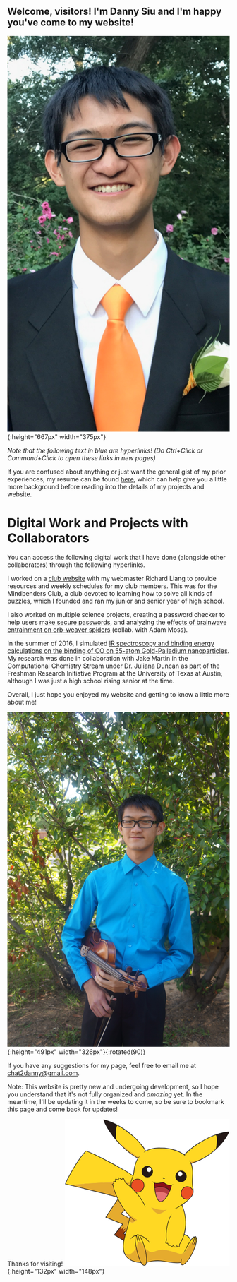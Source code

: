 ## Welcome, visitors! I'm Danny Siu and I'm happy you've come to my website! 
![Photo of ME](/images/profile_formal.PNG){:height="667px" width="375px"}

*Note that the following text in blue are hyperlinks! (Do Ctrl+Click or Command+Click to open these links in new pages)*

If you are confused about anything or just want the general gist of my prior experiences, my resume can be found [here](https://github.com/dannysiu/dannysiu.github.io/edit/master/Danny_Siu_Resume.pdf), which can help give you a little more background before reading into the details of my projects and website. 


# Digital Work and Projects with Collaborators


You can access the following digital work that I have done (alongside other collaborators) through the following hyperlinks.

I worked on a [club website](https://lhsmbc.weebly.com/) with my webmaster Richard Liang to provide resources and weekly schedules for my club members. This was for the Mindbenders Club, a club devoted to learning how to solve all kinds of puzzles, which I founded and ran my junior and senior year of high school.

I also worked on multiple science projects, creating a password checker to help users [make secure passwords](https://docs.google.com/presentation/d/156JEsLcTGpvHBU-K7qc9XooFHSUw8WnqGGBrgfEZzhM/edit?usp=sharing),
and analyzing the [effects of brainwave entrainment on orb-weaver spiders](https://docs.google.com/presentation/d/1u4B8xCdYeZR80ZbcKXOvt5HCpNcHCRkXaE4FoFWpNbo/edit?usp=sharing) (collab. with Adam Moss). 

In the summer of 2016, I simulated [IR spectroscopy and binding energy calculations on the binding of CO on 55-atom Gold-Palladium nanoparticles](https://drive.google.com/open?id=1WC8fQKI24fcaBRfWwGQFmU_gR5u_Ocau). 
My research was done in collaboration with Jake Martin in the Computational Chemistry Stream under Dr. Juliana Duncan as part of the Freshman Research Initiative Program at the University of Texas at Austin, although I was just a high school rising senior at the time. 



Overall, I just hope you enjoyed my website and getting to know a little more about me!

![2nd Photo of ME](/images/Danny_rotated.jpg){:height="491px" width="326px"}{:rotated(90)}



If you have any suggestions for my page, feel free to email me at chat2danny@gmail.com. 

Note: This website is pretty new and undergoing development, so I hope you understand that it's not fully organized and *amazing* yet. 
In the meantime, I'll be updating it in the weeks to come, so be sure to bookmark this page and come back for updates!

Thanks for visiting! 
![A wild and happy Pikachu](/images/pikachu_dancing.png){:height="132px" width="148px"}




